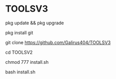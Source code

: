 # TOOLSV3

pkg update && pkg upgrade

pkg install git

git clone https://github.com/Galirus404/TOOLSV3

cd TOOLSV2

chmod 777 install.sh

bash install.sh
